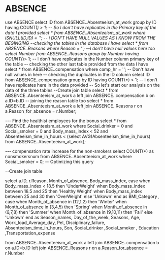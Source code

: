 # ABSENCE
use ABSENCE
select ID 
from ABSENCE..Absenteeism_at_work
group by ID
having COUNT(*) > 1;
-- So I don't  have replicates in the Primary key of the data I provided
select * from ABSENCE..Absenteeism_at_work
where ISNULL(ID,ID) = '';
-- i  DON'T HAVE NULL VALUES AS I  KNOW  FROM THE  BEGINGING
--checking the tables in the  database  I have 
select  * from ABSENCE..Reasons
where Reason = '';
--I don't have null values here too
select  Number 
from ABSENCE..Reasons
group by Number
having COUNT(*)> 1;
-- I don't  have replicates  in the  Number column primary  key of the  table 
-- checking  the other  last table  provided from the data I have
select *  from ABSENCE..compensation
where comp_hr = ''; -- Don't have  null values in here
-- checking the  duplicates in the  ID column
select ID 
from ABSENCE..compensation
group by ID
having  COUNT(*) > 1; 
-- I  don't  have replicates here in  the data provided 
                                    -- So let's start our  analysis  on the data of the three tables
--Create join table
select * from ABSENCE..Absenteeism_at_work a
left  join  ABSENCE..compensation b
on a.ID=b.ID
 -- joining  the  reason table too
select * from ABSENCE..Absenteeism_at_work  a
left join ABSENCE..Reasons r
on 
a.Reason_for_absence = r.Number;

--- Find  the  healthist employees for  the  bonus
select * from ABSENCE..Absenteeism_at_work
where Social_drinker = 0 and Social_smoker = 0 
and Body_mass_index < 52 and Absenteeism_time_in_hours < (select AVG(Absenteeism_time_in_hours)  from ABSENCE..Absenteeism_at_work);


--- compensation rate increase for the  non-smokers 
select COUNT(*) as nonsmokersnum from ABSENCE..Absenteeism_at_work
where Social_smoker = 0;
-- Optimizing this query 

--Create join table



 select
 a.ID,
 r.Reason,
 Month_of_absence,
 Body_mass_index,
 case 
 when Body_mass_index < 18.5 then 'UnderWeight'
 when Body_mass_index between 18.5 and 25 then 'Healthy Weight'
 when Body_mass_index between 25 and 30 then 'OverWeight'
 else 'Unkown' end as BMI_Category
 ,
 case 
 when Month_of_absence in (12,1,2) then 'Winter'
 when Month_of_absence in (3,4,5) then 'Spring'
 when Month_of_absence in (6,7,8) then 'Summer'
 when Month_of_absence in (9,10,11) then 'Fall'
 else 'Unkown' end as Season_names,
 Day_of_the_week, Seasons, Age, Work_load_Average_day, Pet, Disciplinary_failure, Absenteeism_time_in_hours, Son, Social_drinker ,Social_smoker , Education ,Transportation_expense
 
 from ABSENCE..Absenteeism_at_work a
 left  join  ABSENCE..compensation b
 on a.ID=b.ID
 left join ABSENCE..Reasons r
 on 
 a.Reason_for_absence = r.Number


